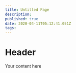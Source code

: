 ```yaml
---
title: Untitled Page
description: 
published: true
date: 2020-04-11T05:12:41.051Z
tags: 
---
```


# Header
Your content here